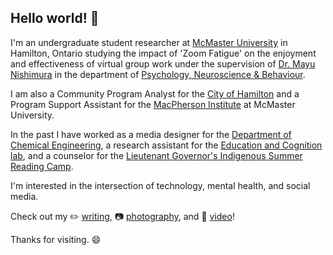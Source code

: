 ## Hello world! :wave:

I'm an undergraduate student researcher at [McMaster University](https://www.mcmaster.ca/) in Hamilton, Ontario studying the impact of 'Zoom Fatigue' on the enjoyment and effectiveness of virtual group work under the supervision of [Dr. Mayu Nishimura](https://science.mcmaster.ca/pnb/component/comprofiler/userprofile/nishimm.html?Itemid=351) in the department of [Psychology, Neuroscience & Behaviour](https://science.mcmaster.ca/pnb/).

I am also a Community Program Analyst for the [City of Hamilton](https://www.hamilton.ca/) and a Program Support Assistant for the [MacPherson Institute](https://mi.mcmaster.ca/) at McMaster University. 

In the past I have worked as a media designer for the [Department of Chemical Engineering](https://www.eng.mcmaster.ca/chemeng), a research assistant for the [Education and Cognition lab](https://edcog.ca/), and a counselor for the [Lieutenant Governor's Indigenous Summer Reading Camp](https://www.frontiercollege.ca/CMSPages/GetFile.aspx?guid=45baf21f-f213-45a5-8396-c24a27413ce7).

I'm interested in the intersection of technology, mental health, and social media.

Check out my :pencil2: [writing](https://medium.com/@jacobkrone), :camera: [photography](https://www.flickr.com/photos/krone_foto/), and :movie_camera: [video](https://vimeo.com/jakrone)!

Thanks for visiting. :smile:
